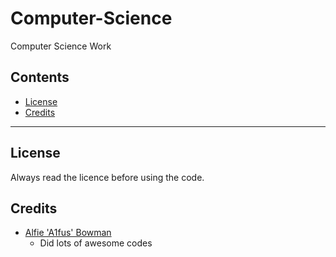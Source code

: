 # Computer-Science
Computer Science Work

## Contents
* [License](https://github.com/JoeClarke12/Computer-Science/blob/master/README.md#license)
* [Credits](https://github.com/JoeClarke12/Computer-Science/blob/master/README.md#credits)

---

## License
Always read the licence before using the code.

## Credits
* [Alfie 'A1fus' Bowman](gitub.com/a1fus)
  * Did lots of awesome codes
